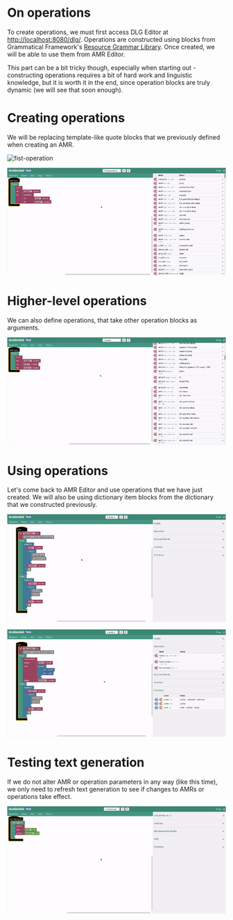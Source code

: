 # On operations

To create operations, we must first access DLG Editor at [http://localhost:8080/dlg/](http://localhost:8080/dlg/). Operations are constructed using blocks from Grammatical Framework's [Resource Grammar Library](https://www.grammaticalframework.org/lib/doc/synopsis/index.html). Once created, we will be able to use them from AMR Editor. 

This part can be a bit tricky though, especially when starting out - constructing operations requires a bit of hard work and linguistic knowledge, but it is worth it in the end, since operation blocks are truly dynamic (we will see that soon enough). 

# Creating operations

We will be replacing template-like quote blocks that we previously defined when creating an AMR.

![fist-operation](assets/first_steps/13-fist-operation.gif)

![second-operation](assets/first_steps/14-second-operation.gif)

# Higher-level operations

We can also define operations, that take other operation blocks as arguments.

![third-operation](assets/first_steps/15-third-operation.gif)

# Using operations

Let's come back to AMR Editor and use operations that we have just created. We will also be using dictionary item blocks from the dictionary that we constructed previously.

![use-operation](assets/first_steps/16-use-operation.gif)

![use-another-operation](assets/first_steps/17-use-another-operation.gif)

# Testing text generation

If we do not alter AMR or operation parameters in any way (like this time), we only need to refresh text generation to see if changes to AMRs or operations take effect.

![test-amr-ops](assets/first_steps/18-test-amr-ops.gif)


